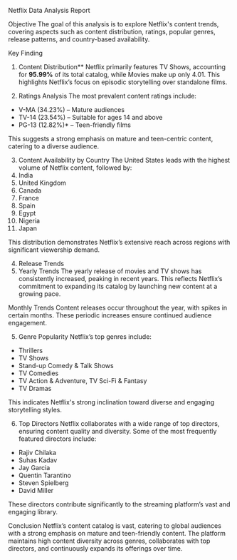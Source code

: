 Netflix Data Analysis Report

Objective
The goal of this analysis is to explore Netflix's content trends, covering aspects such as content distribution, ratings, popular genres, release patterns, and country-based availability.

Key Finding

1. Content Distribution**
Netflix primarily features TV Shows, accounting for **95.99%** of its total catalog, while Movies make up only 4.01. This highlights Netflix’s focus on episodic storytelling over standalone films.

2. Ratings Analysis
The most prevalent content ratings include:
- V-MA (34.23%) – Mature audiences
- TV-14 (23.54%) – Suitable for ages 14 and above
- PG-13 (12.82%)* – Teen-friendly films  

This suggests a strong emphasis on mature and teen-centric content, catering to a diverse audience.

3. Content Availability by Country
The United States leads with the highest volume of Netflix content, followed by:
1. India
2. United Kingdom
3. Canada
4. France
5. Spain
6. Egypt
7. Nigeria
8. Japan

This distribution demonstrates Netflix’s extensive reach across regions with significant viewership demand.

4. Release Trends
5. Yearly Trends
The yearly release of movies and TV shows has consistently increased, peaking in recent years. This reflects Netflix’s commitment to expanding its catalog by launching new content at a growing pace.

Monthly Trends
Content releases occur throughout the year, with spikes in certain months. These periodic increases ensure continued audience engagement.

5. Genre Popularity
Netflix’s top genres include:
- Thrillers
- TV Shows
- Stand-up Comedy & Talk Shows
- TV Comedies
- TV Action & Adventure, TV Sci-Fi & Fantasy
- TV Dramas

This indicates Netflix's strong inclination toward diverse and engaging storytelling styles.

6. Top Directors
Netflix collaborates with a wide range of top directors, ensuring content quality and diversity. Some of the most frequently featured directors include:
- Rajiv Chilaka
- Suhas Kadav
- Jay Garcia
- Quentin Tarantino
- Steven Spielberg
- David Miller

These directors contribute significantly to the streaming platform’s vast and engaging library.

Conclusion
Netflix’s content catalog is vast, catering to global audiences with a strong emphasis on mature and teen-friendly content. The platform maintains high content diversity across genres, collaborates with top directors, and continuously expands its offerings over time.

